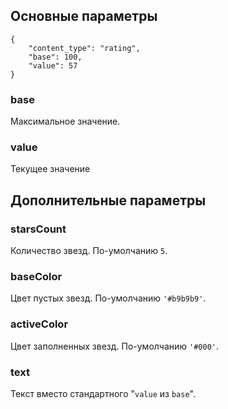 ## Основные параметры

    {
        "content_type": "rating",
        "base": 100,
        "value": 57
    }
### base

Максимальное значение.

### value

Текущее значение

## Дополнительные параметры

### starsCount

Количество звезд. По-умолчанию `5`.

### baseColor

Цвет пустых звезд. По-умолчанию `'#b9b9b9'`.

### activeColor

Цвет заполненных звезд. По-умолчанию `'#000'`.

### text

Текст вместо стандартного "`value` из `base`".
